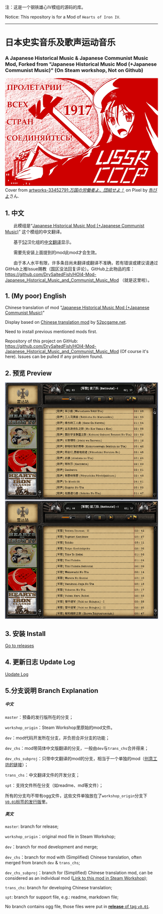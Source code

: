 注：这是一个钢铁雄心IV模组的源码的库。

Notice: This repository is for a Mod of `Hearts of Iron IV`.

---



# 日本史实音乐及歌声运动音乐

### A Japanese Historical Music & Japanese Communist Music Mod, Forked from "Japanese Historical Music Mod (+Japanese Communist Music)" (On Steam workshop, Not on Github)

![Thumbnail](Thumbnail.png)
Cover from [artworks-33452791:*万国の労働者よ、団結せよ！*](https://www.pixiv.net/artworks/33452791) on Pixel by [赤ぴよ](https://www.pixiv.net/users/2476843)さん.



## 1. 中文

　　此模组是“[Japanese Historical Music Mod (+Japanese Communist Music)](https://steamcommunity.com/sharedfiles/filedetails/?id=699176908)” 这个模组的中文翻译。

　　基于[52](http://bbs.52pcgame.net/)汉化组的[中文翻译](https://steamcommunity.com/workshop/filedetails/?id=698748356)显示。

　　需要先安装上面提到的mod此mod才会生效。

　　由于本人水平有限，许多条目尚未翻译或翻译不准确，若有错误或建议请通过GitHub上推Issue赐教（国区没法回复评论）。GitHub上此物品的库：https://github.com/DrySaltedFish/HOI4-Mod-Japanese_Historical_Music_and_Communist_Music_Mod （就是这里啦）。



## 1. (My poor) English

Chinese translation of mod "[Japanese Historical Music Mod (+Japanese Communist Music)](https://steamcommunity.com/sharedfiles/filedetails/?id=699176908)"

Display based on [Chinese translation mod](https://steamcommunity.com/workshop/filedetails/?id=698748356) by [52pcgame.net](http://bbs.52pcgame.net/).

Need to install previous mentioned mods first.

Repository of this project on GitHub: https://github.com/DrySaltedFish/HOI4-Mod-Japanese_Historical_Music_and_Communist_Music_Mod (Of course it's here). Issues can be pulled if any problem found.



## 2. 预览 Preview

![Preview1](_steam/Preview1.png)
![Preview2](_steam/Preview2.png)


## 3. 安装 Install

[Go to releases](https://github.com/DrySaltedFish/HOI4-Mod-Japanese_Historical_Music_and_Communist_Music_Mod/releases)



## 4. 更新日志 Update Log

[Update Log](_readme/UpdateLog.md)



## 5.分支说明 Branch Explanation

##### 中文

`master`：预备的发行版所在的分支；

`workshop_origin`：Steam Workshop里原始的mod文件。

`dev`：mod代码开发所在分支，并负担合并分支的功能；

`dev_chs`：mod带简体中文版翻译的分支，一般由`dev`与`trans_chs`合并得来；

`dev_chs_subproj`：只带中文翻译的mod的分支，相当于一个单独的mod（[创意工坊的链接](https://steamcommunity.com/sharedfiles/filedetails/?id=2138571972)）；

`trans_chs`：中文翻译文件的开发分支；

`spt`：支持文件所在分支（如readme、md等文件）；

所有的分支均不带有ogg文件，这些文件单独放在了`workshop_origin`分支下[`V0.01`标签的发行版](https://github.com/DrySaltedFish/HOI4-Mod-Japanese_Historical_Music_and_Communist_Music_Mod/releases/tag/V0.01)里。

##### 英文

`master`: branch for release;

`workshop_origin`：original mod file in Steam Workshop;

`dev`：branch for mod development and merge;

`dev_chs`：branch for mod with (Simplified) Chinese translation, often merged from branch `dev` & `trans_chs`;

`dev_chs_subproj`：branch for (Simplified) Chinese translation mod, can be considered as an individual mod ([Link to this mod in Steam Workshop](https://steamcommunity.com/sharedfiles/filedetails/?id=2138571972));

`trans_chs`: branch for developing Chinese translation;

`spt`: branch for support file, e.g.: readme, markdown file;

No branch contains ogg file, those files were put in [**release** of tag `v0.01`](https://github.com/DrySaltedFish/HOI4-Mod-Japanese_Historical_Music_and_Communist_Music_Mod/releases/tag/V0.01).

